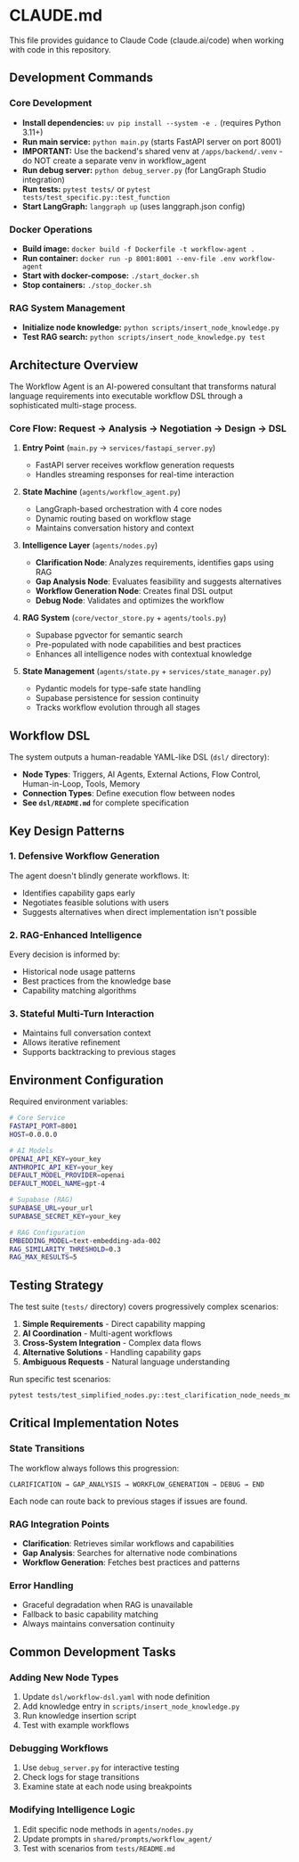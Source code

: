 # CLAUDE.md

This file provides guidance to Claude Code (claude.ai/code) when working with code in this repository.

## Development Commands

### Core Development
- **Install dependencies:** `uv pip install --system -e .` (requires Python 3.11+)
- **Run main service:** `python main.py` (starts FastAPI server on port 8001)
- **IMPORTANT:** Use the backend's shared venv at `/apps/backend/.venv` - do NOT create a separate venv in workflow_agent
- **Run debug server:** `python debug_server.py` (for LangGraph Studio integration)
- **Run tests:** `pytest tests/` or `pytest tests/test_specific.py::test_function`
- **Start LangGraph:** `langgraph up` (uses langgraph.json config)

### Docker Operations
- **Build image:** `docker build -f Dockerfile -t workflow-agent .`
- **Run container:** `docker run -p 8001:8001 --env-file .env workflow-agent`
- **Start with docker-compose:** `./start_docker.sh`
- **Stop containers:** `./stop_docker.sh`

### RAG System Management
- **Initialize node knowledge:** `python scripts/insert_node_knowledge.py`
- **Test RAG search:** `python scripts/insert_node_knowledge.py test`

## Architecture Overview

The Workflow Agent is an AI-powered consultant that transforms natural language requirements into executable workflow DSL through a sophisticated multi-stage process.

### Core Flow: Request → Analysis → Negotiation → Design → DSL

1. **Entry Point** (`main.py` → `services/fastapi_server.py`)
   - FastAPI server receives workflow generation requests
   - Handles streaming responses for real-time interaction

2. **State Machine** (`agents/workflow_agent.py`)
   - LangGraph-based orchestration with 4 core nodes
   - Dynamic routing based on workflow stage
   - Maintains conversation history and context

3. **Intelligence Layer** (`agents/nodes.py`)
   - **Clarification Node**: Analyzes requirements, identifies gaps using RAG
   - **Gap Analysis Node**: Evaluates feasibility and suggests alternatives
   - **Workflow Generation Node**: Creates final DSL output
   - **Debug Node**: Validates and optimizes the workflow

4. **RAG System** (`core/vector_store.py` + `agents/tools.py`)
   - Supabase pgvector for semantic search
   - Pre-populated with node capabilities and best practices
   - Enhances all intelligence nodes with contextual knowledge

5. **State Management** (`agents/state.py` + `services/state_manager.py`)
   - Pydantic models for type-safe state handling
   - Supabase persistence for session continuity
   - Tracks workflow evolution through all stages

## Workflow DSL

The system outputs a human-readable YAML-like DSL (`dsl/` directory):
- **Node Types**: Triggers, AI Agents, External Actions, Flow Control, Human-in-Loop, Tools, Memory
- **Connection Types**: Define execution flow between nodes
- **See `dsl/README.md`** for complete specification

## Key Design Patterns

### 1. Defensive Workflow Generation
The agent doesn't blindly generate workflows. It:
- Identifies capability gaps early
- Negotiates feasible solutions with users
- Suggests alternatives when direct implementation isn't possible

### 2. RAG-Enhanced Intelligence
Every decision is informed by:
- Historical node usage patterns
- Best practices from the knowledge base
- Capability matching algorithms

### 3. Stateful Multi-Turn Interaction
- Maintains full conversation context
- Allows iterative refinement
- Supports backtracking to previous stages

## Environment Configuration

Required environment variables:
```bash
# Core Service
FASTAPI_PORT=8001
HOST=0.0.0.0

# AI Models
OPENAI_API_KEY=your_key
ANTHROPIC_API_KEY=your_key
DEFAULT_MODEL_PROVIDER=openai
DEFAULT_MODEL_NAME=gpt-4

# Supabase (RAG)
SUPABASE_URL=your_url
SUPABASE_SECRET_KEY=your_key

# RAG Configuration
EMBEDDING_MODEL=text-embedding-ada-002
RAG_SIMILARITY_THRESHOLD=0.3
RAG_MAX_RESULTS=5
```

## Testing Strategy

The test suite (`tests/` directory) covers progressively complex scenarios:

1. **Simple Requirements** - Direct capability mapping
2. **AI Coordination** - Multi-agent workflows
3. **Cross-System Integration** - Complex data flows
4. **Alternative Solutions** - Handling capability gaps
5. **Ambiguous Requests** - Natural language understanding

Run specific test scenarios:
```bash
pytest tests/test_simplified_nodes.py::test_clarification_node_needs_more_info
```

## Critical Implementation Notes

### State Transitions
The workflow always follows this progression:
```
CLARIFICATION → GAP_ANALYSIS → WORKFLOW_GENERATION → DEBUG → END
```

Each node can route back to previous stages if issues are found.

### RAG Integration Points
- **Clarification**: Retrieves similar workflows and capabilities
- **Gap Analysis**: Searches for alternative node combinations
- **Workflow Generation**: Fetches best practices and patterns

### Error Handling
- Graceful degradation when RAG is unavailable
- Fallback to basic capability matching
- Always maintains conversation continuity

## Common Development Tasks

### Adding New Node Types
1. Update `dsl/workflow-dsl.yaml` with node definition
2. Add knowledge entry in `scripts/insert_node_knowledge.py`
3. Run knowledge insertion script
4. Test with example workflows

### Debugging Workflows
1. Use `debug_server.py` for interactive testing
2. Check logs for stage transitions
3. Examine state at each node using breakpoints

### Modifying Intelligence Logic
1. Edit specific node methods in `agents/nodes.py`
2. Update prompts in `shared/prompts/workflow_agent/`
3. Test with scenarios from `tests/README.md`